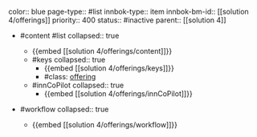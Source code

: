 color:: blue
page-type:: #list
innbok-type:: item
innbok-bm-id:: [[solution 4/offerings]]
priority:: 400
status:: #inactive
parent:: [[solution 4]]

- #content #list
  collapsed:: true
	- {{embed [[solution 4/offerings/content]]}}
  - #keys
    collapsed:: true
	  - {{embed [[solution 4/offerings/keys]]}}
	  - #class: [offering](https://go.innbok.com/#/page/innBoK%2Fclass%2Foffering)
  - #innCoPilot
    collapsed:: true
	  - {{embed [[solution 4/offerings/innCoPilot]]}}

- #workflow
  collapsed:: true
	- {{embed [[solution 4/offerings/workflow]]}}

